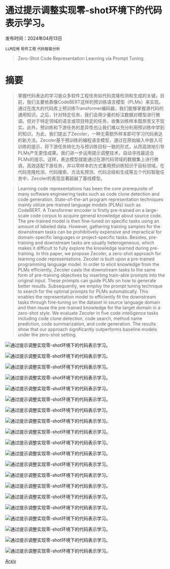 # 通过提示调整实现零-shot环境下的代码表示学习。

发布时间：2024年04月13日

`LLM应用` `软件工程` `代码智能分析`

> Zero-Shot Code Representation Learning via Prompt Tuning

# 摘要

> 掌握代码表达的学习是众多软件工程任务如代码克隆检测和生成的关键。目前，我们主要依靠像CodeBERT这样的预训练语言模型（PLMs）来实现。通过在庞大的代码库上预训练Transformer编码器，我们能够掌握源代码的通用知识。之后，针对特定任务，我们会用少量的标注数据对模型进行微调。但对于特定领域的语言或项目特定的任务，收集训练样本既昂贵又不现实。此外，预训练和下游任务的差异性也让我们难以充分利用预训练中学到的知识。为此，我们提出了Zecoler，一种无需额外样本即可学习代码表达的新方法。Zecoler基于预训练的编程语言模型，通过在原始输入中嵌入可训练的提示，将下游任务转化为与预训练目标一致的形式，从而高效地引导PLMs产生更佳成果。我们进一步运用提示调整技术，自动寻找最适合PLMs的提示。这样，表达模型就能通过在源代码领域的数据集上进行微调，高效适配下游任务，并以零样本的方式重用预训练知识于目标领域。在代码克隆检测、代码搜索、方法名预测、代码总结和生成等五个代码智能任务中，Zecoler的表现显著超越了基线模型。

> Learning code representations has been the core prerequisite of many software engineering tasks such as code clone detection and code generation. State-of-the-art program representation techniques mainly utilize pre-trained language models (PLMs) such as CodeBERT. A Transformer encoder is firstly pre-trained on a large-scale code corpus to acquire general knowledge about source code. The pre-trained model is then fine-tuned on specific tasks using an amount of labeled data. However, gathering training samples for the downstream tasks can be prohibitively expensive and impractical for domain-specific languages or project-specific tasks. Besides, pre-training and downstream tasks are usually heterogeneous, which makes it difficult to fully explore the knowledge learned during pre-training. In this paper, we propose Zecoler, a zero-shot approach for learning code representations. Zecoler is built upon a pre-trained programming language model. In order to elicit knowledge from the PLMs efficiently, Zecoler casts the downstream tasks to the same form of pre-training objectives by inserting train-able prompts into the original input. These prompts can guide PLMs on how to generate better results. Subsequently, we employ the prompt tuning technique to search for the optimal prompts for PLMs automatically. This enables the representation model to efficiently fit the downstream tasks through fine-tuning on the dataset in source language domain and then reuse the pre-trained knowledge for the target domain in a zero-shot style. We evaluate Zecoler in five code intelligence tasks including code clone detection, code search, method name prediction, code summarization, and code generation. The results show that our approach significantly outperforms baseline models under the zero-shot setting.

![通过提示调整实现零-shot环境下的代码表示学习。](../../../paper_images/2404.08947/x1.png)

![通过提示调整实现零-shot环境下的代码表示学习。](../../../paper_images/2404.08947/x2.png)

![通过提示调整实现零-shot环境下的代码表示学习。](../../../paper_images/2404.08947/x3.png)

![通过提示调整实现零-shot环境下的代码表示学习。](../../../paper_images/2404.08947/x4.png)

![通过提示调整实现零-shot环境下的代码表示学习。](../../../paper_images/2404.08947/x5.png)

![通过提示调整实现零-shot环境下的代码表示学习。](../../../paper_images/2404.08947/x6.png)

![通过提示调整实现零-shot环境下的代码表示学习。](../../../paper_images/2404.08947/x7.png)

![通过提示调整实现零-shot环境下的代码表示学习。](../../../paper_images/2404.08947/x8.png)

![通过提示调整实现零-shot环境下的代码表示学习。](../../../paper_images/2404.08947/x9.png)

![通过提示调整实现零-shot环境下的代码表示学习。](../../../paper_images/2404.08947/x10.png)

![通过提示调整实现零-shot环境下的代码表示学习。](../../../paper_images/2404.08947/x11.png)

![通过提示调整实现零-shot环境下的代码表示学习。](../../../paper_images/2404.08947/x12.png)

![通过提示调整实现零-shot环境下的代码表示学习。](../../../paper_images/2404.08947/x13.png)

![通过提示调整实现零-shot环境下的代码表示学习。](../../../paper_images/2404.08947/x14.png)

![通过提示调整实现零-shot环境下的代码表示学习。](../../../paper_images/2404.08947/x15.png)

![通过提示调整实现零-shot环境下的代码表示学习。](../../../paper_images/2404.08947/x16.png)

![通过提示调整实现零-shot环境下的代码表示学习。](../../../paper_images/2404.08947/x17.png)

![通过提示调整实现零-shot环境下的代码表示学习。](../../../paper_images/2404.08947/x18.png)

![通过提示调整实现零-shot环境下的代码表示学习。](../../../paper_images/2404.08947/fig5.png)

![通过提示调整实现零-shot环境下的代码表示学习。](../../../paper_images/2404.08947/x19.png)

[Arxiv](https://arxiv.org/abs/2404.08947)